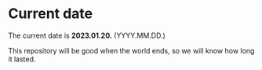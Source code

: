 # Current date

The current date is **2023.01.20.** (YYYY.MM.DD.)

This repository will be good when the world ends, so we will know how long it lasted.